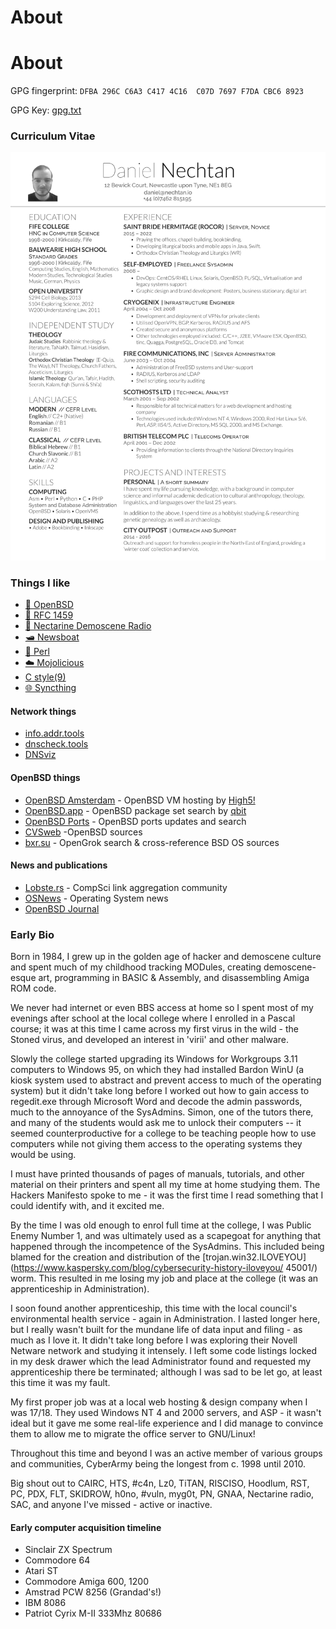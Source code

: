 # About

# About

GPG fingerprint: `DFBA 296C C6A3 C417 4C16  C07D 7697 F7DA CBC6 8923`

GPG Key: [gpg.txt](/gpg.txt)

### Curriculum Vitae

[![CV of Daniel Nechtan](CV.jpg)](CV.jpg)

### Things I like ###

* [🐡 OpenBSD](https://www.openbsd.org)
* [💬 RFC 1459](https://www.rfc-editor.org/rfc/rfc1459)
* [🍊 Nectarine Demoscene Radio](https://scenestream.net/demovibes/)
* [🛥️ Newsboat](https://newsboat.org/)
* [🐪 Perl](https://www.perl.org)
* [☁️ Mojolicious](https://mojolicious.org)
* [C style(9)](https://man.openbsd.org/style)
* [🌐 Syncthing](https://syncthing.net/)

#### Network things ####

* [info.addr.tools](https://info.addr.tools/)
* [dnscheck.tools](dnscheck.tools)
* [DNSviz](https://dnsviz.net)

#### OpenBSD things ####

* [OpenBSD Amsterdam](https://openbsd.amsterdam) - OpenBSD VM hosting by [High5!](https://high5.nl)
* [OpenBSD.app](https://openbsd.app) - OpenBSD package set search by [qbit](https://github.com/qbit)
* [OpenBSD Ports](https://openports.se/) - OpenBSD ports updates and search
* [CVSweb](https://cvsweb.openbsd.org/cgi-bin/cvsweb/src/) -OpenBSD sources
* [bxr.su](https://bxr.su) - OpenGrok search & cross-reference BSD OS sources

#### News and publications ####

* [Lobste.rs](https://lobste.rs) - CompSci link aggregation community
* [OSNews](https://osnews.com) - Operating System news
* [OpenBSD Journal](https://undeadly.org)

### Early Bio ###

Born in 1984, I grew up in the golden age of hacker and demoscene
culture and spent much of my childhood tracking MODules, creating
demoscene-esque art, programming in BASIC & Assembly, and disassembling
Amiga ROM code.

We never had internet or even BBS access at home so I spent most of my
evenings after school at the local college where I  enrolled in a Pascal
course; it was at this time I came across my first virus in the wild -
the Stoned virus, and developed an interest in 'virii' and
other malware.

Slowly the college started upgrading its Windows for Workgroups 3.11
computers to Windows 95, on which they had installed  Bardon WinU (a
kiosk system used to abstract and prevent access to much of the
operating system) but it didn't take long   before I worked out how to
gain access to regedit.exe through Microsoft Word and decode the admin
passwords, much to the   annoyance of the SysAdmins. Simon, one of the
tutors there, and many of the students would ask me to unlock their
computers -- it seemed counterproductive for a college to be teaching
people how to use computers while not giving them access to the
operating systems they would be using.

I must have printed thousands of pages of manuals, tutorials, and other
material on their printers and spent all my time at home studying them.
The Hackers Manifesto spoke to me - it was the first time I read something
that I could identify with, and it excited me.

By the time I was old enough to enrol full time at the college, I was
Public Enemy Number 1, and was ultimately used as a  scapegoat for
anything that happened through the incompetence of the SysAdmins. This
included being blamed for the creation and distribution of the
[trojan.win32.ILOVEYOU](https://www.kaspersky.com/blog/cybersecurity-history-iloveyou/
45001/) worm. This resulted in me losing my job and place at the
college (it was an apprenticeship in Administration).

I soon found another apprenticeship, this time with the local council's
environmental health service - again in Administration. I
lasted longer here, but I really wasn't built for the mundane life of
data input and filing - as much   as I love it. It didn't take long
before I was exploring their Novell Netware network and studying it
intensely. I left   some code listings locked in my desk drawer which
the lead Administrator found and requested my apprenticeship there be
terminated; although I was sad to be let go, at least this time it was
my fault.

My first proper job was at a local web hosting & design company when I
was 17/18. They used Windows NT 4 and 2000 servers, and ASP - it wasn't
ideal but it gave me some real-life experience and I did manage to
convince them to allow me to migrate the office server to
GNU/Linux!

Throughout this time and beyond I was an active member of various groups
and communities, CyberArmy being the longest from c. 1998 until 2010.

Big shout out to CAIRC, HTS, #c4n, Lz0, TiTAN, RISCISO, Hoodlum, RST,
PC, PDX, FLT, SKIDROW, h0no, #vuln, myg0t, PN, GNAA, Nectarine radio,
SAC, and anyone I've missed - active or inactive.

#### Early computer acquisition timeline

* Sinclair ZX Spectrum
* Commodore 64
* Atari ST
* Commodore Amiga 600, 1200
* Amstrad PCW 8256 (Grandad's!)
* IBM 8086
* Patriot Cyrix M-II 333Mhz 80686
